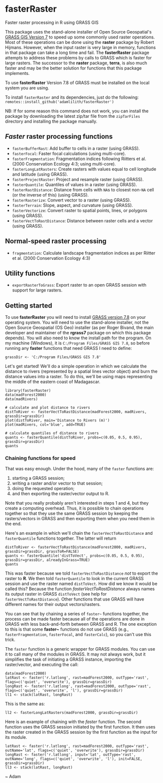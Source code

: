 # fasterRaster
Faster raster processing in R using GRASS GIS

This package uses the stand-alone installer of Open Source Geospatial's [GRASS GIS Version 7](https://grass.osgeo.org/grass7/) to speed up some commonly used raster operations. Most of these operations can be done using the **raster** package by Robert Hijmans.  However, when the input raster is very large in memory, functions in that package can take a long time and fail. The **fasterRaster** package attempts to address these problems by calls to GRASS which is faster for large rasters. The successor to the **raster** package, **terra**, is also much faster and may be the better solution for functions that this package implements.

To use **fasterRaster** Version 7.8 of GRASS must be installed on the local system you are using.

To install `fasterRaster` and its dependencies, just do the following:  
`remotes::install_github('adamlilith/fasterRaster')`  

NB: If for some reason this command does not work, you can install the package by downloading the latest zip/tar file from the `zipTarFiles` directory and installing the package manually.

## *Faster* raster processing functions ##
* `fasterBufferRast`: Add buffer to cells in a raster (using GRASS).
* `fasterFocal`: Faster focal calculations (using multi-core).
* `fasterFragmentation`: Fragmentation indices following Riitters et al. (2000 Conservation Ecology 4:3; using multi-core).
* `fasterLongLatRasters`: Create rasters with values equal to cell longitude and latitude (using GRASS).
* `fasterProjectRaster`: Project and resample raster (using GRASS).
* `fasterQuantile`: Quantiles of values in a raster (using GRASS).
* `fasterRastDistance`: Distance from cells with `NA`s to closest non-`NA` cell (or the inverse of this) (using GRASS).
* `fasterRasterize`: Convert vector to a raster (using GRASS).
* `fasterTerrain`: Slope, aspect, and curvature (using GRASS).
* `fasterVectorize`: Convert raster to spatial points, lines, or polygons (using GRASS).
* `fasterVectToRastDistance`: Distance between raster cells and a vector (using GRASS).

## Normal-speed raster processing ##
* `fragmentation`: Calculate landscape fragmentation indices as per Riitter et al. (2000 Conservation Ecology 4:3)

## Utility functions ##
* `exportRasterToGrass`: Export raster to an open GRASS session with support for large rasters.

## Getting started ##
To use **fasterRaster** you will need to install [GRASS version 7.8](https://grass.osgeo.org/) on your operating system. You will need to use the stand-alone installer, not the Open Source Geospatial (OS Geo) installer (as per Roger Bivand, the main developer and maintainer of the **rgrass7** package on which this package depends). You will also need to know the install path for the program. On my machine (Windows), it is `C:/Program Files/GRASS GIS 7.8`, so before running any **faster** functions that need GRASS I need to define:

`grassDir <- 'C:/Program Files/GRASS GIS 7.8'`  

Let's get started! We'll do a simple operation in which we calculate the distance to rivers (represented by a spatial lines vector object) and burn the distance values into a raster. To do this, we'll be using maps representing the middle of the eastern coast of Madagascar.

`library(fasterRaster)`  
`data(madForest2000)`  
`data(madRivers)`  

`# calculate and plot distance to rivers`  
`distToRiver <- fasterVectToRastDistance(madForest2000, madRivers, grassDir=grassDir)`  
`plot(distToRiver, main='Distance to Rivers (m)')`  
`plot(madRivers, col='blue', add=TRUE)`  

`# calculate quantiles of distance to rivers`  
`quants <- fasterQuantile(distToRiver, probs=c(0.05, 0.5, 0.95), grassDir=grassDir)`  
`quants`  

### Chaining functions for speed ###
That was easy enough. Under the hood, many of the `faster` functions are:  
1) starting a GRASS session;  
2) writing a raster and/or vector to that session;  
3) doing the requested operation;  
4) and then exporting the raster/vector output to R.  

Note that you really probably aren't interested in steps 1 and 4, but they create a computing overhead.  Thus, it is possible to chain operations together so that they use the same GRASS session by keeping the rasters/vectors in GRASS and then exporting them when you need them in the end.  

Here's an example in which we'll chain the `fasterVectToRastDistance` and `fasterQuantile` functions together. The latter will return

`distToRiver <- fasterVectToRastDistance(madForest2000, madRivers, grassDir=grassDir, grassToR=FALSE)`  
`quants <- fasterQuantile('distToVect', probs=c(0.05, 0.5, 0.95), grassDir=grassDir, alreadyInGrass=TRUE)`  
`quants`  

This was faster because we told `fasterVectToRastDistance` *not* to export the raster to **R**. We then told `fasterQuantile` to look in the current GRASS session and use the raster named `distToVect`. How did we know it would be called this?  Because the function *fasterVectToRastDistance* always names its output raster in GRASS `distToVect` (see help for `fasterVectToRastDistance`). Other functions that use GRASS will have different names for their output vectors/rasters.

You can see that by chaining a series of `faster~` functions together, the process can be made faster because all of the operations are done in GRASS with less back-and-forth between GRASS and R.  The one exception to this is that some **faster~** functions do not use GRASS (e.g., `fasterFragmentation`, `fasterFocal`, and `fasterCalc`), so you can't use this trick.

The `faster` function is a generic wrapper for GRASS modules. You can use it to call many of the modules in GRASS.  It may not always work, but it simplifies the task of initiating a GRASS instance, importing the raster/vector, and executing the call:

`data(madForest2000)`  
`latRast <- faster('r.latlong', rast=madForest2000, outType='rast', flags=c('quiet', 'overwrite'), grassDir=grassDir)`  
`longRast <- faster('r.latlong', rast=madForest2000, outType='rast', flags=c('quiet', 'overwrite', 'l'), grassDir=grassDir)`  
`ll1 <- stack(latRast, longRast)`  

This is the same as:

`ll2 <- fasterLongLatRasters(madForest2000, grassDir=grassDir)`

Here is an example of chaining with the *faster* function. The second function uses the GRASS session initiated by the first function. It then uses the raster created in the GRASS session by the first function as the input for its module.

`latRast <- faster('r.latlong', rast=madForest2000, outType='rast', outName='lat', flags=c('quiet', 'overwrite'), grassDir=grassDir)`  
`longRast <- faster('r.latlong', input='lat', outType='rast', outName='long', flags=c('quiet', 'overwrite', 'l'), init=FALSE, grassDir=grassDir)`  
`ll3 <- stack(latRast, longRast)`  

~ Adam
